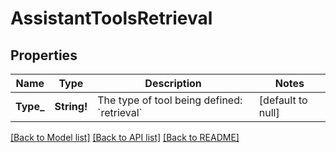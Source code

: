 # AssistantToolsRetrieval

## Properties
Name | Type | Description | Notes
------------ | ------------- | ------------- | -------------
**Type_** | **String!** | The type of tool being defined: &#x60;retrieval&#x60; | [default to null]

[[Back to Model list]](../README.md#documentation-for-models) [[Back to API list]](../README.md#documentation-for-api-endpoints) [[Back to README]](../README.md)


